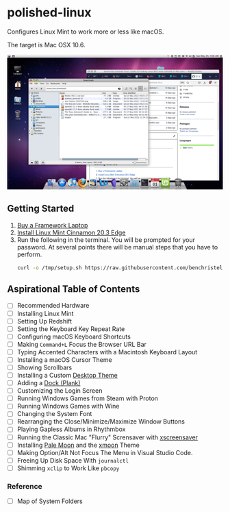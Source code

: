 # polished-linux

Configures Linux Mint to work more or less like macOS.

The target is Mac OSX 10.6.

![screenshot](screenshot.png)

## Getting Started

1. [Buy a Framework Laptop](https://frame.work)
1. [Install Linux Mint Cinnamon 20.3 Edge](https://www.linuxmint.com/edition.php?id=296)
1. Run the following in the terminal. You will be prompted for your password. At several points there will be manual steps that you have to perform.
   ```bash
   curl -o /tmp/setup.sh https://raw.githubusercontent.com/benchristel/polished-linux/main/setup.sh && bash /tmp/setup.sh
   ```

## Aspirational Table of Contents

- [ ] Recommended Hardware
- [ ] Installing Linux Mint
- [ ] Setting Up Redshift
- [ ] Setting the Keyboard Key Repeat Rate
- [ ] Configuring macOS Keyboard Shortcuts
- [ ] Making `Command+L` Focus the Browser URL Bar
- [ ] Typing Accented Characters with a Macintosh Keyboard Layout
- [ ] Installing a macOS Cursor Theme
- [ ] Showing Scrollbars
- [ ] Installing a Custom [Desktop Theme](https://github.com/benchristel/Mint-X-Hacks)
- [ ] Adding a [Dock (Plank)](https://github.com/benchristel/plank-theme-osx)
- [ ] Customizing the Login Screen
- [ ] Running Windows Games from Steam with Proton
- [ ] Running Windows Games with Wine
- [ ] Changing the System Font
- [ ] Rearranging the Close/Minimize/Maximize Window Buttons
- [ ] Playing Gapless Albums in Rhythmbox
- [ ] Running the Classic Mac "Flurry" Scrensaver with [xscreensaver](https://www.jwz.org/xscreensaver/)
- [ ] Installing [Pale Moon](https://www.palemoon.org/) and the [xmoon](https://addons.palemoon.org/addon/xmoon/) Theme
- [ ] Making Option/Alt Not Focus The Menu in Visual Studio Code.
- [ ] Freeing Up Disk Space With `journalctl`
- [ ] Shimming `xclip` to Work Like `pbcopy`

### Reference

- [ ] Map of System Folders
